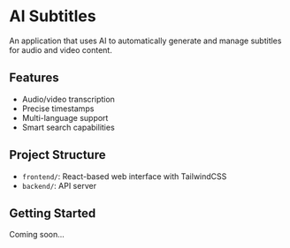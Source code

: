 # AI Subtitles

An application that uses AI to automatically generate and manage subtitles for audio and video content.

## Features

- Audio/video transcription
- Precise timestamps
- Multi-language support
- Smart search capabilities

## Project Structure

- `frontend/`: React-based web interface with TailwindCSS
- `backend/`: API server

## Getting Started

Coming soon...
